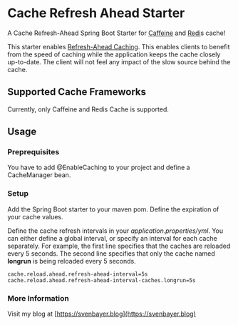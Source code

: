 # Cache Refresh Ahead Starter

A Cache Refresh-Ahead Spring Boot Starter for [Caffeine](https://github.com/ben-manes/caffeine) and [Redi](https://projects.spring.io/spring-data-redis/)s cache!

This starter enables [Refresh-Ahead Caching](https://docs.oracle.com/cd/E15357_01/coh.360/e15723/cache_rtwtwbra.htm#COHDG5178). This enables clients to benefit from the speed of caching while the application keeps the cache closely up-to-date. The client will not feel any impact of the slow source behind the cache.

## Supported Cache Frameworks

Currently, only Caffeine and Redis Cache is supported.

## Usage

### Preprequisites

You have to add @EnableCaching to your project and define a CacheManager bean.

### Setup

Add the Spring Boot starter to your maven pom. Define the expiration of your cache values.

Define the cache refresh intervals in your *application.properties/yml*. You can either define a global interval, or specify an interval for each cache separately. For example, the first line specifies that the caches are reloaded every 5 seconds. The second line specifies that only the cache named **longrun** is being reloaded every 5 seconds.

```
cache.reload.ahead.refresh-ahead-interval=5s
cache.reload.ahead.refresh-ahead-interval-caches.longrun=5s
```

### More Information

Visit my blog at [https://svenbayer.blog](https://svenbayer.blog)